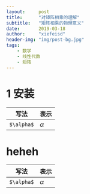```yaml
---
layout:     post
title:      "对矩阵相乘的理解"
subtitle:   "矩阵相乘的物理意义"
date:       2019-03-18
author:     "xiefeisd"
header-img: "img/post-bg.jpg"
tags:
    - 数学
    - 线性代数
    - 矩阵
---
```


# 1 安装

写法 | 表示
-------|-------
`$\alpha$`  |  $\alpha$

# heheh
写法 | 表示
-------|-------
`$\alpha$`  |  $\alpha$


